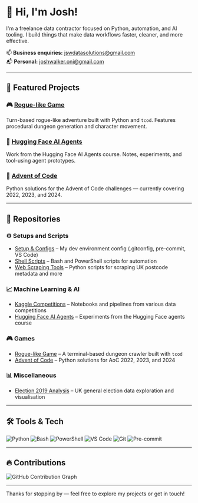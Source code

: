 # 👋 Hi, I'm Josh!

I'm a freelance data contractor focused on Python, automation, and AI tooling. I build things that make data workflows faster, cleaner, and more effective.

📫 **Business enquiries:** [jswdatasolutions@gmail.com](mailto:jswdatasolutions@gmail.com)  
📬 **Personal:** [joshwalker.oni@gmail.com](mailto:joshwalker.oni@gmail.com)

---

## 🚀 Featured Projects

### 🎮 [Rogue-like Game](https://github.com/jswalker-data/Rogue-Like-Game)
Turn-based rogue-like adventure built with Python and `tcod`. Features procedural dungeon generation and character movement.

### 🤖 [Hugging Face AI Agents](https://github.com/jswalker-data/HuggingFace)
Work from the Hugging Face AI Agents course. Notes, experiments, and tool-using agent prototypes.

### 🎄 [Advent of Code](https://github.com/jswalker-data/AdventOfCode)
Python solutions for the Advent of Code challenges — currently covering 2022, 2023, and 2024.

---

## 📁 Repositories

### ⚙️ Setups and Scripts
- [Setup & Configs](https://github.com/jswalker-data/Setup) – My dev environment config (.gitconfig, pre-commit, VS Code)
- [Shell Scripts](https://github.com/jswalker-data/shell_scripts) – Bash and PowerShell scripts for automation
- [Web Scraping Tools](https://github.com/jswalker-data/Web-Scraping) – Python scripts for scraping UK postcode metadata and more

### 📈 Machine Learning & AI
- [Kaggle Competitions](https://github.com/jswalker-data/Kaggle) – Notebooks and pipelines from various data competitions
- [Hugging Face AI Agents](https://github.com/jswalker-data/HuggingFace) – Experiments from the Hugging Face agents course

### 🎮 Games
- [Rogue-like Game](https://github.com/jswalker-data/Rogue-Like-Game) – A terminal-based dungeon crawler built with `tcod`
- [Advent of Code](https://github.com/jswalker-data/AdventOfCode) – Python solutions for AoC 2022, 2023, and 2024

### 📊 Miscellaneous
- [Election 2019 Analysis](https://github.com/jswalker-data/Election2019) – UK general election data exploration and visualisation

---

## 🛠️ Tools & Tech

![Python](https://img.shields.io/badge/-Python-3776AB?style=flat&logo=python&logoColor=white)
![Bash](https://img.shields.io/badge/-Bash-4EAA25?style=flat&logo=gnu-bash&logoColor=white)
![PowerShell](https://img.shields.io/badge/-PowerShell-5391FE?style=flat&logo=powershell&logoColor=white)
![VS Code](https://img.shields.io/badge/-VS%20Code-007ACC?style=flat&logo=visual-studio-code)
![Git](https://img.shields.io/badge/-Git-F05032?style=flat&logo=git&logoColor=white)
![Pre-commit](https://img.shields.io/badge/-pre--commit-FAB040?style=flat&logo=pre-commit&logoColor=black)

---

## 🔥 Contributions

![GitHub Contribution Graph](https://github.com/jswalker-data/jswalker-data/raw/output/github-contribution-grid-snake.svg)

---

Thanks for stopping by — feel free to explore my projects or get in touch!





<!--
**jswalker-data/jswalker-data** is a ✨ _special_ ✨ repository because its `README.md` (this file) appears on your GitHub profile.

Here are some ideas to get you started:

- 🔭 I’m currently working on ...
- 🌱 I’m currently learning ...
- 👯 I’m looking to collaborate on ...
- 🤔 I’m looking for help with ...
- 💬 Ask me about ...
- 📫 How to reach me: ...
- 😄 Pronouns: ...
- ⚡ Fun fact: ...
-->
